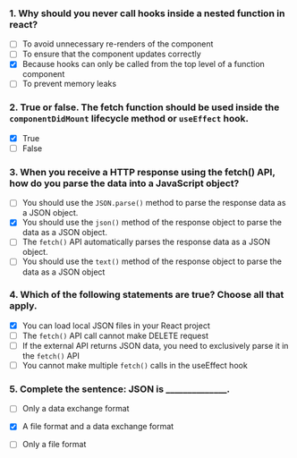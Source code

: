 ### 1. Why should you never call hooks inside a nested function in react?

- [ ] To avoid unnecessary re-renders of the component
- [ ] To ensure that the component updates correctly
- [x] Because hooks can only be called from the top level of a function component
- [ ] To prevent memory leaks

### 2. True or false. The fetch function should be used inside the `componentDidMount` lifecycle method or `useEffect` hook.

- [x] True
- [ ] False

### 3. When you receive a HTTP response using the fetch() API, how do you parse the data into a JavaScript object?

- [ ] You should use the `JSON.parse()` method to parse the response data as a JSON object.
- [x] You should use the `json()` method of the response object to parse the data as a JSON object.
- [ ] The `fetch()` API automatically parses the response data as a JSON object.
- [ ] You should use the `text()` method of the response object to parse the data as a JSON object

### 4. Which of the following statements are true? Choose all that apply. 

- [x] You can load local JSON files in your React project
- [ ] The `fetch()` API call cannot make DELETE request
- [ ] If the external API returns JSON data, you need to exclusively parse it in the `fetch()` API
- [ ] You cannot make multiple `fetch()` calls in the useEffect hook

### 5. Complete the sentence: JSON is ______________. 

- [ ] Only a data exchange format
- [x] A file format and a data exchange format
- [ ] Only a file format


